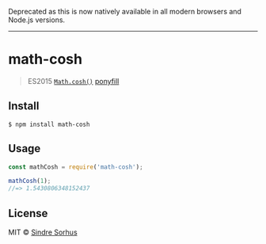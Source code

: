 Deprecated as this is now natively available in all modern browsers and Node.js versions.

---

# math-cosh

> ES2015 [`Math.cosh()`](https://developer.mozilla.org/en-US/docs/Web/JavaScript/Reference/Global_Objects/Math/cosh) [ponyfill](https://ponyfill.com)


## Install

```
$ npm install math-cosh
```


## Usage

```js
const mathCosh = require('math-cosh');

mathCosh(1);
//=> 1.5430806348152437
```


## License

MIT © [Sindre Sorhus](https://sindresorhus.com)
